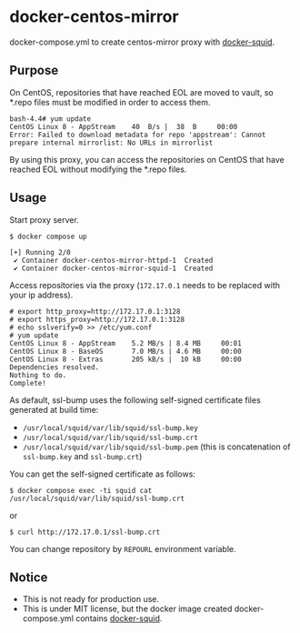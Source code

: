 # docker-centos-mirror

docker-compose.yml to create centos-mirror proxy with [docker-squid](https://github.com/kumattau/docker-squid).

## Purpose

On CentOS, repositories that have reached EOL are moved to vault, so *.repo files must be modified in order to access them.

```
bash-4.4# yum update
CentOS Linux 8 - AppStream    40  B/s |  38  B     00:00    
Error: Failed to download metadata for repo 'appstream': Cannot prepare internal mirrorlist: No URLs in mirrorlist
```

By using this proxy, you can access the repositories on CentOS that have reached EOL without modifying the *.repo files.

## Usage

Start proxy server.

```
$ docker compose up

[+] Running 2/0
 ✔ Container docker-centos-mirror-httpd-1  Created
 ✔ Container docker-centos-mirror-squid-1  Created
```

Access repositories via the proxy (`172.17.0.1` needs to be replaced with your ip address).

```
# export http_proxy=http://172.17.0.1:3128
# export https_proxy=http://172.17.0.1:3128
# echo sslverify=0 >> /etc/yum.conf
# yum update
CentOS Linux 8 - AppStream    5.2 MB/s | 8.4 MB     00:01    
CentOS Linux 8 - BaseOS       7.0 MB/s | 4.6 MB     00:00    
CentOS Linux 8 - Extras       205 kB/s |  10 kB     00:00    
Dependencies resolved.
Nothing to do.
Complete!
```

As default, ssl-bump uses the following self-signed certificate files generated at build time:

* `/usr/local/squid/var/lib/squid/ssl-bump.key`
* `/usr/local/squid/var/lib/squid/ssl-bump.crt`
* `/usr/local/squid/var/lib/squid/ssl-bump.pem` (this is concatenation of `ssl-bump.key` and `ssl-bump.crt`)

You can get the self-signed certificate as follows:

```
$ docker compose exec -ti squid cat /usr/local/squid/var/lib/squid/ssl-bump.crt
```

or

```
$ curl http://172.17.0.1/ssl-bump.crt
```

You can change repository by `REPOURL` environment variable.

## Notice

* This is not ready for production use.
* This is under MIT license, but the docker image created docker-compose.yml contains [docker-squid](https://github.com/kumattau/docker-squid).
